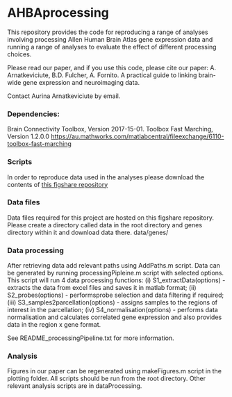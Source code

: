 # AHBAprocessing

This repository provides the code for reproducing a range of analyses involving processing Allen Human Brain Atlas gene expression data and running a range of analyses to evaluate the effect of different processing choices.

Please read our paper, and if you use this code, please cite our paper:
A. Arnatkeviciute, B.D. Fulcher, A. Fornito. A practical guide to linking brain-wide gene expression and neuroimaging data. 

Contact Aurina Arnatkeviciute by email.

### Dependencies: 
Brain Connectivity Toolbox, Version 2017-15-01.
Toolbox Fast Marching, Version 1.2.0.0 https://au.mathworks.com/matlabcentral/fileexchange/6110-toolbox-fast-marching

### Scripts
In order to reproduce data used in the analyses please download the contents of [this figshare repository](https://figshare.com/s/0bc61dec0c5e404c4de7)

### Data files
Data files required for this project are hosted on this figshare repository. Please create a directory called data in the root directory and genes directory within it and download data there.
data/genes/

### Data processing
After retrieving data add relevant paths using AddPaths.m script. Data can be generated by running processingPipleine.m script with selected options. 
This script will run 4 data processing functions: (i) S1_extractData(options) - extracts the data from excel files and saves it in matlab format; (ii) S2_probes(options) - performsprobe selection and data filtering if required; (iii) S3_samples2parcellation(options) - assigns samples to the regions of interest in the parcellation; (iv) S4_normalisation(options) - performs data normalisation and calculates correlated gene expression and also provides data in the region x gene format. 

See README_processingPipeline.txt for more information. 

### Analysis
Figures in our paper can be regenerated using makeFigures.m script in the plotting folder. All scripts should be run from the root directory. Other relevant analysis scripts are in dataProcessing.
